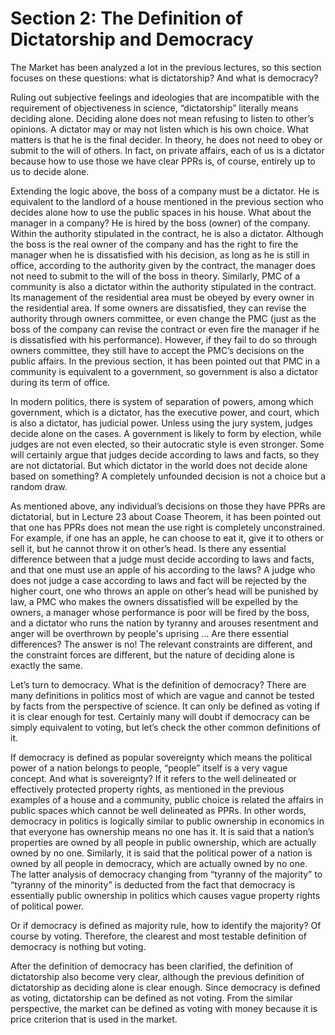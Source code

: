 # Section 2: The Definition of Dictatorship and Democracy

The Market has been analyzed a lot in the previous lectures, so this section focuses on these questions: what is dictatorship? And what is democracy?

Ruling out subjective feelings and ideologies that are incompatible with the requirement of objectiveness in science, “dictatorship” literally means deciding alone. Deciding alone does not mean refusing to listen to other’s opinions. A dictator may or may not listen which is his own choice. What matters is that he is the final decider. In theory, he does not need to obey or submit to the will of others. In fact, on private affairs, each of us is a dictator because how to use those we have clear PPRs is, of course, entirely up to us to decide alone.

Extending the logic above, the boss of a company must be a dictator. He is equivalent to the landlord of a house mentioned in the previous section who decides alone how to use the public spaces in his house. What about the manager in a company? He is hired by the boss (owner) of the company. Within the authority stipulated in the contract, he is also a dictator. Although the boss is the real owner of the company and has the right to fire the manager when he is dissatisfied with his decision, as long as he is still in office, according to the authority given by the contract, the manager does not need to submit to the will of the boss in theory. Similarly, PMC of a community is also a dictator within the authority stipulated in the contract. Its management of the residential area must be obeyed by every owner in the residential area. If some owners are dissatisfied, they can revise the authority through owners committee, or even change the PMC (just as the boss of the company can revise the contract or even fire the manager if he is dissatisfied with his performance). However, if they fail to do so through owners committee, they still have to accept the PMC’s decisions on the public affairs. In the previous section, it has been pointed out that PMC in a community is equivalent to a government, so government is also a dictator during its term of office.

In modern politics, there is system of separation of powers, among which government, which is a dictator, has the executive power, and court, which is also a dictator, has judicial power. Unless using the jury system, judges decide alone on the cases. A government is likely to form by election, while judges are not even elected, so their autocratic style is even stronger. Some will certainly argue that judges decide according to laws and facts, so they are not dictatorial. But which dictator in the world does not decide alone based on something? A completely unfounded decision is not a choice but a random draw.

As mentioned above, any individual’s decisions on those they have PPRs are dictatorial, but in Lecture 23 about Coase Theorem, it has been pointed out that one has PPRs does not mean the use right is completely unconstrained. For example, if one has an apple, he can choose to eat it, give it to others or sell it, but he cannot throw it on other’s head. Is there any essential difference between that a judge must decide according to laws and facts, and that one must use an apple of his according to the laws? A judge who does not judge a case according to laws and fact will be rejected by the higher court, one who throws an apple on other’s head will be punished by law, a PMC who makes the owners dissatisfied will be expelled by the owners, a manager whose performance is poor will be fired by the boss, and a dictator who runs the nation by tyranny and arouses resentment and anger will be overthrown by people's uprising ... Are there essential differences? The answer is no! The relevant constraints are different, and the constraint forces are different, but the nature of deciding alone is exactly the same.

Let’s turn to democracy. What is the definition of democracy? There are many definitions in politics most of which are vague and cannot be tested by facts from the perspective of science. It can only be defined as voting if it is clear enough for test. Certainly many will doubt if democracy can be simply equivalent to voting, but let’s check the other common definitions of it.

If democracy is defined as popular sovereignty which means the political power of a nation belongs to people, “people” itself is a very vague concept. And what is sovereignty? If it refers to the well delineated or effectively protected property rights, as mentioned in the previous examples of a house and a community, public choice is related the affairs in public spaces which cannot be well delineated as PPRs. In other words, democracy in politics is logically similar to public ownership in economics in that everyone has ownership means no one has it. It is said that a nation’s properties are owned by all people in public ownership, which are actually owned by no one. Similarly, it is said that the political power of a nation is owned by all people in democracy, which are actually owned by no one. The latter analysis of democracy changing from “tyranny of the majority” to “tyranny of the minority” is deducted from the fact that democracy is essentially public ownership in politics which causes vague property rights of political power.

Or if democracy is defined as majority rule, how to identify the majority? Of course by voting. Therefore, the clearest and most testable definition of democracy is nothing but voting.

After the definition of democracy has been clarified, the definition of dictatorship also become very clear, although the previous definition of dictatorship as deciding alone is clear enough. Since democracy is defined as voting, dictatorship can be defined as not voting. From the similar perspective, the market can be defined as voting with money because it is price criterion that is used in the market.